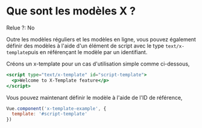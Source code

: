 # Que sont les modèles X ?

Relue ?: No

Outre les modèles réguliers et les modèles en ligne, vous pouvez également définir des modèles à l'aide d'un élément de script avec le type `text/x-template`puis en référençant le modèle par un identifiant.

Créons un x-template pour un cas d'utilisation simple comme ci-dessous,

```jsx
<script type="text/x-template" id="script-template">
  <p>Welcome to X-Template feature</p>
</script>
```

Vous pouvez maintenant définir le modèle à l'aide de l'ID de référence,

```jsx
Vue.component('x-template-example', {
  template: '#script-template'
})
```